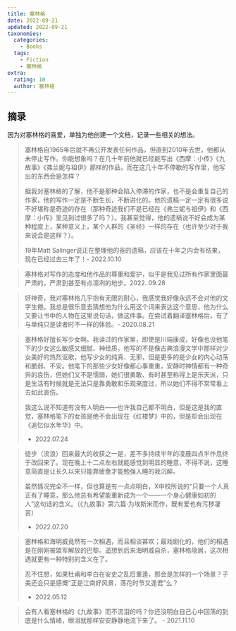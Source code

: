 ```yaml
---
title: 塞林格
date: 2022-09-21
updated: 2022-09-21
taxonomies:
  categories:
    - Books
  tags:
    - Fiction
    - 塞林格
extra:
  rating: 10
  author: 塞林格
---
```


## 摘录

因为对塞林格的喜爱，单独为他创建一个文档，记录一些相关的想法。

> 塞林格自1965年后就不再公开发表任何作品，但直到2010年去世，他都从未停止写作。你能想象吗？在几十年前他就已经能写出《西摩：小传》《九故事》《弗兰妮与祖伊》那样的作品，而在这几十年不停歇的写作里，他写出的东西会是怎样？
>
>据我对塞林格的了解，他不是那种会陷入停滞的作家，也不是会重复自己的作家，他的写作一定是不断生长，不断进化的。他的遗稿一定一定有很多说不好堪称是奇迹的存在（那种奇迹我们不是已经在《弗兰妮与祖伊》和《西摩：小传》里见到过很多了吗？）。我甚至觉得，他的遗稿说不好会成为某种程度上，某种意义上，某个人群的《圣经》一样的存在（也许至少对于我来说会是这样？）。
>
> 19年Matt Salinger说正在整理他的爸的遗稿，应该在十年之内会有结果，现在已经过去三年了！- 2022.10.10

> 塞林格对写作的态度和他作品的尊重和爱护，似乎是我见过所有作家里面最严肃的，严肃到甚至有点凛冽的地步。2022. 09.28

> 好神奇，我对塞林格几乎抱有无限的耐心，我感觉我好像永远不会对他的文字生倦。我总是很乐意去猜想他为什么用这个词来表达这个意思，他为什么又要让书中的人物在这里说句话，做这件事。在尝试着翻译塞林格后，有了与单纯只是读者时不一样的体验。- 2020.08.21

> 塞林格好擅长写少女啊。我读过的作家里，即使是川端康成，好像也没他笔下的少女这么敏感又细腻、神经质，他写的不是像古典浪漫文学中那样对少女美好的热烈讴歌，他写少女的纯真、无邪，但是更多的是少女的内心动荡和脆弱、不安。他笔下的那些少女好像都心事重重，安静时神情都有一种奇异的哀伤，但她们又不是懦弱，她们很勇敢、有时甚至称得上是乐天派，只是生活有时候就是无法只是靠勇敢和乐观来度过，所以她们不得不常常看上去如此哀伤。
>
> 我这么说不知道有没有人明白——也许我自己都不明白，但是这是我的直觉，塞林格笔下的女孩是绝不会出现在《红楼梦》中的，但是却会出现在《追忆似水年华》中。
>
> - 2022.07.24

> 徒步（流浪）回来最大的收获之一是，差不多持续半年的凌晨四点半作息终于改回来了。现在晚上十二点左右就能感觉到明显的睡意，不得不说，这睡意简直是让长久以来只能靠疲惫才能勉强入睡的我沉醉。
>
> 虽然情况完全不一样，但也算是有一点点明白，X中校所说的“只要一个人真正有了睡意，那么他总有希望能重新成为一个——一个身心健康如初的人”这句话的含义。（《九故事》第六篇·为埃斯米而作，既有爱也有污秽凄苦）
>
> - 2022.07.20

> 塞林格和海明威竟然有一次相遇，而且相谈甚欢；最戏剧化的，他们的相遇是在刚刚被盟军解放的巴黎。遥想到后来海明威自杀，塞林格隐居，这次相遇就更有一种特别的含义在了。
>
> 忍不住想，如果杜甫和李白在安史之乱后重逢，那会是怎样的一个场景？子美还会只是感慨“正是江南好风景，落花时节又逢君”么？
>
> - 2022.05.12

> 会有人看塞林格的《九故事》而不流泪的吗？你还没明白自己心中回荡的到底是什么情绪，眼泪就那样安安静静地流下来了。 - 2021.11.10

<!-- more -->


